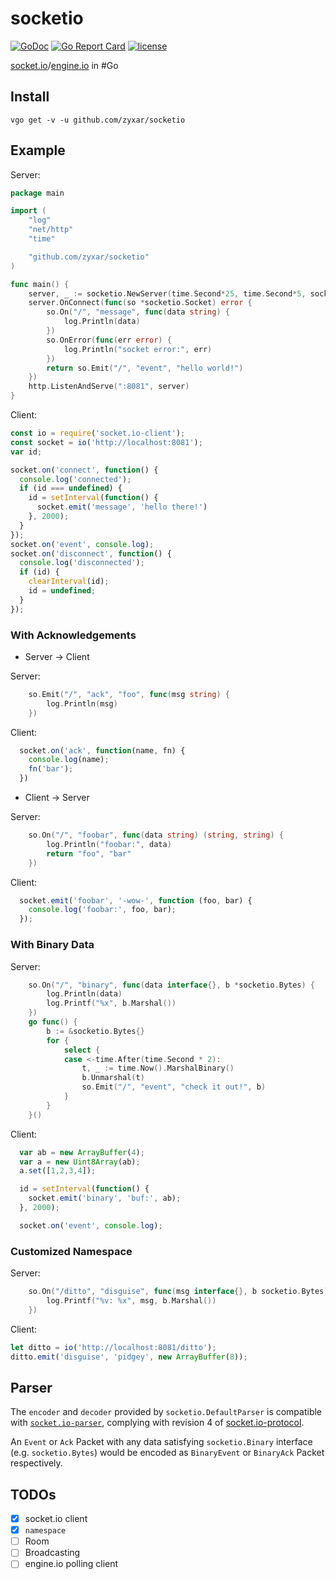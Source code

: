 # socketio

[![GoDoc](https://godoc.org/github.com/zyxar/socketio?status.svg)](https://godoc.org/github.com/zyxar/socketio)
[![Go Report Card](https://goreportcard.com/badge/github.com/zyxar/socketio)](https://goreportcard.com/report/github.com/zyxar/socketio)
[![license](https://img.shields.io/badge/license-New%20BSD-red.svg)](https://github.com/zyxar/socketio/blob/master/LICENSE)

[socket.io](https://socket.io/)/[engine.io](https://github.com/socketio/engine.io) in #Go


## Install

```shell
vgo get -v -u github.com/zyxar/socketio
```

## Example

Server:
```go
package main

import (
	"log"
	"net/http"
	"time"

	"github.com/zyxar/socketio"
)

func main() {
	server, _ := socketio.NewServer(time.Second*25, time.Second*5, socketio.DefaultParser)
	server.OnConnect(func(so *socketio.Socket) error {
		so.On("/", "message", func(data string) {
			log.Println(data)
		})
		so.OnError(func(err error) {
			log.Println("socket error:", err)
		})
		return so.Emit("/", "event", "hello world!")
	})
	http.ListenAndServe(":8081", server)
}
```
Client:
```js
const io = require('socket.io-client');
const socket = io('http://localhost:8081');
var id;

socket.on('connect', function() {
  console.log('connected');
  if (id === undefined) {
    id = setInterval(function() {
      socket.emit('message', 'hello there!')
    }, 2000);
  }
});
socket.on('event', console.log);
socket.on('disconnect', function() {
  console.log('disconnected');
  if (id) {
    clearInterval(id);
    id = undefined;
  }
});
```

### With Acknowledgements

- Server -> Client

Server:
```go
	so.Emit("/", "ack", "foo", func(msg string) {
		log.Println(msg)
	})
```
Client:
```js
  socket.on('ack', function(name, fn) {
    console.log(name);
    fn('bar');
  })
```

- Client -> Server

Server:
```go
	so.On("/", "foobar", func(data string) (string, string) {
		log.Println("foobar:", data)
		return "foo", "bar"
	})
```

Client:
```js
  socket.emit('foobar', '-wow-', function (foo, bar) {
    console.log('foobar:', foo, bar);
  });
```

### With Binary Data

Server:
```go
	so.On("/", "binary", func(data interface{}, b *socketio.Bytes) {
		log.Println(data)
		log.Printf("%x", b.Marshal())
	})
	go func() {
		b := &socketio.Bytes{}
		for {
			select {
			case <-time.After(time.Second * 2):
				t, _ := time.Now().MarshalBinary()
				b.Unmarshal(t)
				so.Emit("/", "event", "check it out!", b)
			}
		}
	}()
```

Client:
```js
  var ab = new ArrayBuffer(4);
  var a = new Uint8Array(ab);
  a.set([1,2,3,4]);

  id = setInterval(function() {
    socket.emit('binary', 'buf:', ab);
  }, 2000);

  socket.on('event', console.log);
```

### Customized Namespace

Server:
```go
	so.On("/ditto", "disguise", func(msg interface{}, b socketio.Bytes) {
		log.Printf("%v: %x", msg, b.Marshal())
	})
```

Client:
```js
let ditto = io('http://localhost:8081/ditto');
ditto.emit('disguise', 'pidgey', new ArrayBuffer(8));
```

## Parser

The `encoder` and `decoder` provided by `socketio.DefaultParser` is compatible with [`socket.io-parser`](https://github.com/socketio/socket.io-parser/), complying with revision 4 of [socket.io-protocol](https://github.com/socketio/socket.io-protocol).

An `Event` or `Ack` Packet with any data satisfying `socketio.Binary` interface (e.g. `socketio.Bytes`) would be encoded as `BinaryEvent` or `BinaryAck` Packet respectively.

## TODOs

- [x] socket.io client
- [x] `namespace`
- [ ] Room
- [ ] Broadcasting
- [ ] engine.io polling client
